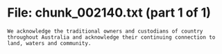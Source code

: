 ﻿# File: chunk_002140.txt (part 1 of 1)
```
We acknowledge the traditional owners and custodians of country throughout Australia and acknowledge their continuing connection to land, waters and community.
```


